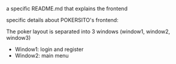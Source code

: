 a specific README.md that explains the frontend

specific details about POKERSITO's frontend:

The poker layout is separated into 3 windows (window1, window2, window3)
- Window1: login and register
- Window2: main menu